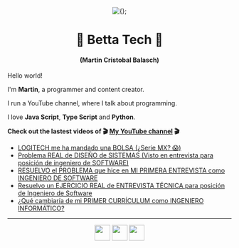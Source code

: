 <!-- Title and short presentation -->
<p align="center"><img alt="{};" src="https://yt3.ggpht.com/a/AATXAJwgLOMFmMyOY3EJbb0lkf3lynGR_1r6A6QL78ZY=s88-c-k-c0x00ffffff-no-rj"></p>
<h1 align="center">🤘 Betta Tech 🤘</h1>
<h4 align="center">(Martin Cristobal Balasch)</h4>

<!-- small paragraphs -->
Hello world!

I'm **Martin**, a programmer and content creator.

I run a YouTube channel, where I talk about programming.

I love **Java Script**, **Type Script** and **Python**.

**Check out the lastest videos of 🎬 [My YouTube channel](https://youtube.com/c/BettaTech) 🎬**
<!-- YouTube workflow implementation using this repository: https://github.com/gautamkrishnar/blog-post-workflow -->

<!-- YOUTUBE:START -->
- [LOGITECH me ha mandado una BOLSA (¿Serie MX? 😱)](https://www.youtube.com/watch?v=-5lB_A9L9Fg)
- [Problema REAL de DISEÑO de SISTEMAS (Visto en entrevista para posición de ingeniero de SOFTWARE)](https://www.youtube.com/watch?v=Sc-rjCODBDY)
- [RESUELVO el PROBLEMA que hice en MI PRIMERA ENTREVISTA como INGENIERO DE SOFTWARE](https://www.youtube.com/watch?v=BqXU_f3hnyc)
- [Resuelvo un EJERCICIO REAL de ENTREVISTA TÉCNICA para posición de Ingeniero de Software](https://www.youtube.com/watch?v=HoT3y-L2t20)
- [¿Qué cambiaría de mi PRIMER CURRÍCULUM como INGENIERO INFORMÁTICO?](https://www.youtube.com/watch?v=w7bUjvIYHPU)
<!-- YOUTUBE:END -->

---
 
<!-- Social media icons section -->
<p align="center">
  <a href="https://twitter.com/bettatech"><img src="https://www.flaticon.es/svg/static/icons/svg/733/733579.svg" width="35px"></a>
  <a href="https://www.youtube.com/c/BettaTech"><img src="https://www.flaticon.es/svg/static/icons/svg/1384/1384060.svg" width="35px"></a>
  <a href="https://instagram.com/betta_tech"><img src="https://www.flaticon.es/svg/static/icons/svg/733/733558.svg" width="35px"></a>
</p>

<!-- Thanks to https:flaticon.es for providing all the icons used in this README.md file>
